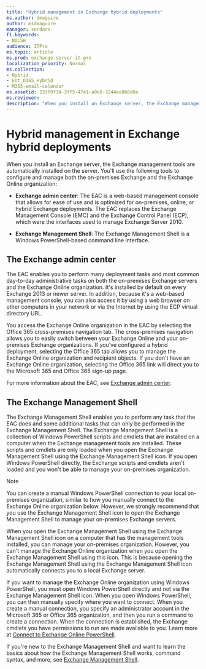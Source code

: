 ```yaml
---
title: "Hybrid management in Exchange hybrid deployments"
ms.author: dmaguire
author: msdmaguire
manager: serdars
f1.keywords:
- NOCSH
audience: ITPro
ms.topic: article
ms.prod: exchange-server-it-pro
localization_priority: Normal
ms.collection:
- Hybrid
- Ent_O365_Hybrid
- M365-email-calendar
ms.assetid: 233f9f34-3ff5-47e1-a9e8-3244ee868d6e
ms.reviewer:
description: "When you install an Exchange server, the Exchange management tools are automatically installed on the server. You'll use the following tools to configure and manage both the on-premises Exchange and the Exchange Online organization:"
---
```


# Hybrid management in Exchange hybrid deployments

When you install an Exchange server, the Exchange management tools are automatically installed on the server. You'll use the following tools to configure and manage both the on-premises Exchange and the Exchange Online organization:

- **Exchange admin center**: The EAC is a web-based management console that allows for ease of use and is optimized for on-premises, online, or hybrid Exchange deployments. The EAC replaces the Exchange Management Console (EMC) and the Exchange Control Panel (ECP), which were the interfaces used to manage Exchange Server 2010.

- **Exchange Management Shell**: The Exchange Management Shell is a Windows PowerShell-based command line interface.

## The Exchange admin center

The EAC enables you to perform many deployment tasks and most common day-to-day administrative tasks on both the on-premises Exchange servers and the Exchange Online organization. It's installed by default on every Exchange 2013 or newer server. In addition, because it's a web-based management console, you can also access it by using a web browser on other computers in your network or via the Internet by using the ECP virtual directory URL.

You access the Exchange Online organization in the EAC by selecting the Office 365 cross-premises navigation tab. The cross-premises navigation allows you to easily switch between your Exchange Online and your on-premises Exchange organizations. If you've configured a hybrid deployment, selecting the Office 365 tab allows you to manage the Exchange Online organization and recipient objects. If you don't have an Exchange Online organization, selecting the Office 365 link will direct you to the Microsoft 365 and Office 365 sign-up page.

For more information about the EAC, see [Exchange admin center](https://docs.microsoft.com/exchange/architecture/client-access/exchange-admin-center).

## The Exchange Management Shell

The Exchange Management Shell enables you to perform any task that the EAC does and some additional tasks that can only be performed in the Exchange Management Shell. The Exchange Management Shell is a collection of Windows PowerShell scripts and cmdlets that are installed on a computer when the Exchange management tools are installed. These scripts and cmdlets are only loaded when you open the Exchange Management Shell using the Exchange Management Shell icon. If you open Windows PowerShell directly, the Exchange scripts and cmdlets aren't loaded and you won't be able to manage your on-premises organization.

> [!NOTE]
> You can create a manual Windows PowerShell connection to your local on-premises organization, similar to how you manually connect to the Exchange Online organization below. However, we strongly recommend that you use the Exchange Management Shell icon to open the Exchange Management Shell to manage your on-premises Exchange servers.

When you open the Exchange Management Shell using the Exchange Management Shell icon on a computer that has the management tools installed, you can manage your on-premises organization. However, you can't manage the Exchange Online organization when you open the Exchange Management Shell using this icon. This is because opening the Exchange Management Shell using the Exchange Management Shell icon automatically connects you to a local Exchange server.

If you want to manage the Exchange Online organization using Windows PowerShell, you must open Windows PowerShell directly and not via the Exchange Management Shell icon. When you open Windows PowerShell, you can then manually specify where you want to connect. When you create a manual connection, you specify an administrator account in the Microsoft 365 or Office 365 organization, and then you run a command to create a connection. When the connection is established, the Exchange cmdlets you have permissions to run are made available to you. Learn more at [Connect to Exchange Online PowerShell](https://docs.microsoft.com/powershell/exchange/connect-to-exchange-online-powershell).

If you're new to the Exchange Management Shell and want to learn the basics about how the Exchange Management Shell works, command syntax, and more, see [Exchange Management Shell](https://docs.microsoft.com/powershell/exchange/exchange-management-shell).
